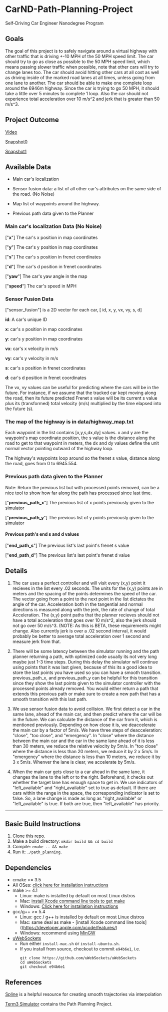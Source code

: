 # CarND-Path-Planning-Project
Self-Driving Car Engineer Nanodegree Program
   
## Goals

The goal of this project is to safely navigate around a virtual highway with other traffic that is driving +-10 MPH of the 50 MPH speed limit. The car should try to go as close as possible to the 50 MPH speed limit, which means passing slower traffic when possible, note that other cars will try to change lanes too. The car should avoid hitting other cars at all cost as well as driving inside of the marked road lanes at all times, unless going from one lane to another. The car should be able to make one complete loop around the 6946m highway. Since the car is trying to go 50 MPH, it should take a little over 5 minutes to complete 1 loop. Also the car should not experience total acceleration over 10 m/s^2 and jerk that is greater than 50 m/s^3.

## Project Outcome

[Video](https://youtu.be/pE9BCLVr0ik)

[Snapshot0](img/Screenshot0_pathplanning.png)

[Snapshot1](img/Screenshot1_pathplanning.png)


## Available Data

* Main car's localization 

* Sensor fusion data: a list of all other car's attributes on the same side of the road. (No Noise)

* Map list of waypoints around the highway. 

* Previous path data given to the Planner


### Main car's localization Data (No Noise)

["**x**"] The car's x position in map coordinates

["**y**"] The car's y position in map coordinates

["**s**"] The car's s position in frenet coordinates

["**d**"] The car's d position in frenet coordinates

["**yaw**"] The car's yaw angle in the map

["**speed**"] The car's speed in MPH


### Sensor Fusion Data

["sensor_fusion"] is a 2D vector for each car, [ id, x, y, vx, vy, s, d]

**id**: A car's unique ID

**x**: car's x position in map coordinates

**y**: car's y position in map coordinates

**vx**: car's x velocity in m/s

**vy**: car's y velocity in m/s

**s**: car's s position in frenet coordinates

**d**: car's d position in frenet coordinates

The vx, vy values can be useful for predicting where the cars will be in the future. For instance, if we assume that the tracked car kept moving along the road, then its future predicted Frenet s value will be its current s value plus its (transformed) total velocity (m/s) multiplied by the time elapsed into the future (s).

### The map of the highway is in data/highway_map.txt
Each waypoint in the list contains  [x,y,s,dx,dy] values. x and y are the waypoint's map coordinate position, the s value is the distance along the road to get to that waypoint in meters, the dx and dy values define the unit normal vector pointing outward of the highway loop.

The highway's waypoints loop around so the frenet s value, distance along the road, goes from 0 to 6945.554.


### Previous path data given to the Planner

Note: Return the previous list but with processed points removed, can be a nice tool to show how far along the path has processed since last time. 

["**previous_path_x**"] The previous list of x points previously given to the simulator

["**previous_path_y**"] The previous list of y points previously given to the simulator


#### Previous path's end s and d values 

["**end_path_s**"] The previous list's last point's frenet s value

["**end_path_d**"] The previous list's last point's frenet d value


## Details

1. The car uses a perfect controller and will visit every (x,y) point it recieves in the list every .02 seconds. The units for the (x,y) points are in meters and the spacing of the points determines the speed of the car. The vector going from a point to the next point in the list dictates the angle of the car. Acceleration both in the tangential and normal directions is measured along with the jerk, the rate of change of total Acceleration. The (x,y) point paths that the planner recieves should not have a total acceleration that goes over 10 m/s^2, also the jerk should not go over 50 m/s^3. (NOTE: As this is BETA, these requirements might change. Also currently jerk is over a .02 second interval, it would probably be better to average total acceleration over 1 second and measure jerk from that.

2. There will be some latency between the simulator running and the path planner returning a path, with optimized code usually its not very long maybe just 1-3 time steps. During this delay the simulator will continue using points that it was last given, because of this its a good idea to store the last points you have used so you can have a smooth transition. previous_path_x, and previous_path_y can be helpful for this transition since they show the last points given to the simulator controller with the processed points already removed. You would either return a path that extends this previous path or make sure to create a new path that has a smooth transition with this last path.

3. We use sensor fusion data to avoid collision. We first detect a car in the same lane, ahead of the main car, and then predict where the car will be in the future.  We can calculate the distance of the car from it, which is mentioned previously. Depending on how close it is, we deaccelerate the main car by a factor of 5m/s. We have three steps of deacceleration: "close", "too close", and "emergency". In "close" where the distance between the main car and the car in the same lane ahead of it is less than 30 meters, we reduce the relative velocity by 5m/s. In "too close" where the distance is less than 20 meters, we reduce it by 2 x 5m/s. In "emergency" where the distance is less than 10 meters, we reduce it by 3 x 5m/s. Whenver the lane is clear, we accelerate by 5m/s.

4. When the main car gets close to a car ahead in the same lane, it changes the lane to the left or to the right. Beforehand, it checks out whether the target lane has enough space to get in. We use indicators of "left_available" and "right_available" set to true as default. If there are cars within the range in the space, the corresponding indicator is set to false. So, a lane change is made as long as "right_available" or "left_available" is true. If both are true, then "left_available" has priority.

---

## Basic Build Instructions

1. Clone this repo.
2. Make a build directory: `mkdir build && cd build`
3. Compile: `cmake .. && make`
4. Run it: `./path_planning`.

## Dependencies

* cmake >= 3.5
 * All OSes: [click here for installation instructions](https://cmake.org/install/)
* make >= 4.1
  * Linux: make is installed by default on most Linux distros
  * Mac: [install Xcode command line tools to get make](https://developer.apple.com/xcode/features/)
  * Windows: [Click here for installation instructions](http://gnuwin32.sourceforge.net/packages/make.htm)
* gcc/g++ >= 5.4
  * Linux: gcc / g++ is installed by default on most Linux distros
  * Mac: same deal as make - [install Xcode command line tools]((https://developer.apple.com/xcode/features/)
  * Windows: recommend using [MinGW](http://www.mingw.org/)
* [uWebSockets](https://github.com/uWebSockets/uWebSockets)
  * Run either `install-mac.sh` or `install-ubuntu.sh`.
  * If you install from source, checkout to commit `e94b6e1`, i.e.
    ```
    git clone https://github.com/uWebSockets/uWebSockets 
    cd uWebSockets
    git checkout e94b6e1
    ```
## References

[Spline](http://kluge.in-chemnitz.de/opensource/spline/) is a helpful resource for creating smooth trajectories via interpolation

[Term3 Simulator](https://github.com/udacity/self-driving-car-sim/releases) contains the Path Planning Project.
